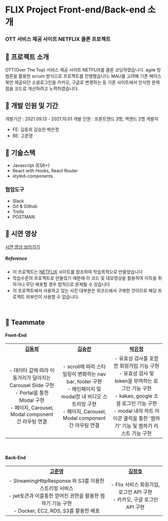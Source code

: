 # FLIX Project Front-end/Back-end 소개

### OTT 서비스 제공 사이트 NETFLIX 클론 프로젝트

## 📍 프로젝트 소개
OTT(Over The Top) 서비스 제공 사이트 NETFLIX를 클론 코딩하였습니다.
agile 방법론을 활용한 scrum 방식으로 프로젝트를 진행했습니다. 
MAU를 고려해 기존 페이스북만 제공되던 소셜로그인을 카카오, 구글로 변경하는 등 기존 사이트에서 인식한 문제점을 코드로 개선하려고 노력하였습니다. 

## 📍 개발 인원 및 기간
개발기간 : 2021.09.13 - 2021.10.01
개발 인원 : 프론트엔드 3명, 백엔드 2명
개발자

- FE: 김동희 김승찬 박은정
- BE: 고준영 

## 📍 기술스택

- Javascript (ES6+)
- React with Hooks, React Router
- styled-components

### 협업도구

- Slack
- Git & Github
- Trello
- POSTMAN


## 📍 시연 영상
<a href="https://www.youtube.com/watch?v=cxjxLiupVy4">시연 영상 보러가기</a>

##### Reference

- 이 프로젝트는 [NETFLIX](https://www.netflix.com/browse) 사이트를 참조하여 학습목적으로 만들었습니다
- 학습수준의 프로젝트로 만들었기 때문에 이 코드 및 데모영상을 활용하여 이득을 취하거나 무단 배포할 경우 법적으로 문제될  수 있습니다
- 이 프로젝트에서 사용하고 있는 사진 대부분은 위코드에서 구매한 것이므로 해당 프로젝트 외부인이 사용할 수 없습니다.

<br>

## 📍 Teammate

<div id=teammate>
  <h4> Front-End </h4>
  <table style="text-align:center;">
    <tr>
      <th><a href="https://github.com/dev-bomdong">김동희</a></th>
      <th><a href="https://github.com/tmdckszm">김승찬</a></th>
      <th><a href="https://github.com/eunjeong-97">박은정</a></th>
    </tr>
    <tr>
      <td>
        - 데이터 값에 따라 이동거리가 달라지는 Carousel Slide 구현<br>
        - Portal을 통한 Modal 구현<br>
        - 페이지, Carousel, Modal component 간 라우팅 연결
      </td>
      <td>
        - scroll에 따라 스타일링이 변화하는 nav bar, footer 구현<br>
        - 메인페이지 및 modal창 내 비디오 스트리밍 구현<br>
        - 페이지, Carousel, Modal component 간 라우팅 연결
      </td>
      <td>
        - 유효성 검사를 포함한 회원가입 기능 구현<br>
        - 유효성 검사 및 token을 부여하는 로그인 기능 구현<br>
        - kakao, google 소셜 로그인 기능 구현<br>
        - modal 내의 하트 아이콘 클릭을 통한 '찜하기' 기능 및 찜하기 리스트 기능 구현
      </td>
    </tr>
  </table>
  <br>
  <h4> Back-End </h4>
  <table style="text-align:center;">
    <tr>
      <th><a href="https://github.com/jay95ko">고준영</a></th>
      <th><a href="https://github.com/flow2lime">김장호</a></th>
    </tr>
    <tr>
      <td>
        - StreamingHttpResponse 와 S3를 이용한 스트리밍 서비스<br>
        - jwt토큰과 이를통한 얻어진 권한을 활용한 찜하기 기능 구현<br>
        - Docker, EC2, RDS, S3를 활용한 배포
      </td>
      <td>
        - Flix 서비스 회원가입, 로그인 API 구현<br>
        - 카카오, 구글 로그인 API 구현
      </td>
    </tr>       
  </table>
  <br>
</div>
